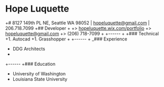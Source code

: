 # Hope Luquette
+# 8127 149th PL NE, Seattle WA 98052 | [hopeluquette@gmail.com](mailto:hopeluquette@gmail.com) | 206.718.7099
+## Developer
+
+> [hopeluquette.wix.com/portfolio](http://hopeluquette.wix.com/portfolio)
+> [hopeluquette@gmail.com](mailto:hopeluquette@gmail.com)
+> (206) 718-7099
+
+------
+
+### Technical
+1. Autocad
+1. Grasshopper
+
+------
+
_### Experience
+ DDG Architects
+
+------
+### Education
+ University of Washington
+ Louisiana State University
